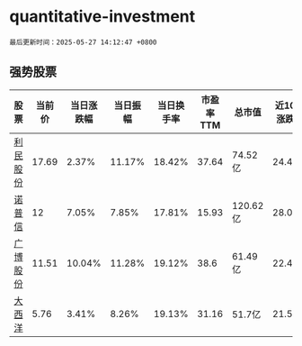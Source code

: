 # quantitative-investment

`最后更新时间：2025-05-27 14:12:47 +0800`

## 强势股票

|股票|当前价|当日涨跌幅|当日振幅|当日换手率|市盈率TTM|总市值|近10日涨跌幅|
|----|----|----|----|----|----|----|----|
|[利民股份](https://xueqiu.com/S/SZ002734)|17.69|2.37%|11.17%|18.42%|37.64|74.52亿|24.49%|
|[诺普信](https://xueqiu.com/S/SZ002215)|12|7.05%|7.85%|17.81%|15.93|120.62亿|28.07%|
|[广博股份](https://xueqiu.com/S/SZ002103)|11.51|10.04%|11.28%|19.12%|38.6|61.49亿|22.45%|
|[大西洋](https://xueqiu.com/S/SH600558)|5.76|3.41%|8.26%|19.13%|31.16|51.7亿|21.52%|

